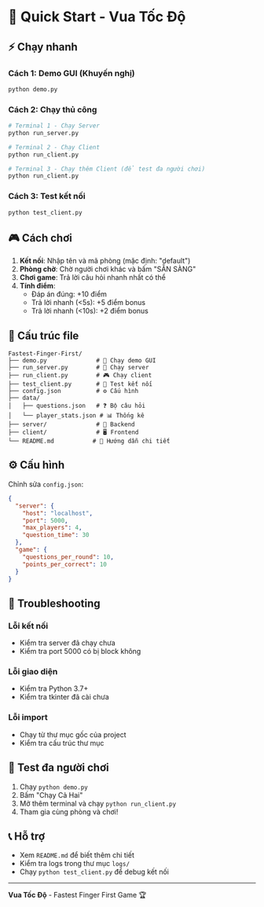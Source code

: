 # 🚀 Quick Start - Vua Tốc Độ

## ⚡ Chạy nhanh

### Cách 1: Demo GUI (Khuyến nghị)
```bash
python demo.py
```

### Cách 2: Chạy thủ công
```bash
# Terminal 1 - Chạy Server
python run_server.py

# Terminal 2 - Chạy Client
python run_client.py

# Terminal 3 - Chạy thêm Client (để test đa người chơi)
python run_client.py
```

### Cách 3: Test kết nối
```bash
python test_client.py
```

## 🎮 Cách chơi

1. **Kết nối**: Nhập tên và mã phòng (mặc định: "default")
2. **Phòng chờ**: Chờ người chơi khác và bấm "SẴN SÀNG"
3. **Chơi game**: Trả lời câu hỏi nhanh nhất có thể
4. **Tính điểm**: 
   - Đáp án đúng: +10 điểm
   - Trả lời nhanh (<5s): +5 điểm bonus
   - Trả lời nhanh (<10s): +2 điểm bonus

## 📁 Cấu trúc file

```
Fastest-Finger-First/
├── demo.py              # 🎯 Chạy demo GUI
├── run_server.py        # 🚀 Chạy server
├── run_client.py        # 🎮 Chạy client
├── test_client.py       # 🧪 Test kết nối
├── config.json          # ⚙️ Cấu hình
├── data/
│   ├── questions.json   # ❓ Bộ câu hỏi
│   └── player_stats.json # 📊 Thống kê
├── server/              # 🔧 Backend
├── client/              # 🖥️ Frontend
└── README.md           # 📖 Hướng dẫn chi tiết
```

## ⚙️ Cấu hình

Chỉnh sửa `config.json`:

```json
{
  "server": {
    "host": "localhost",
    "port": 5000,
    "max_players": 4,
    "question_time": 30
  },
  "game": {
    "questions_per_round": 10,
    "points_per_correct": 10
  }
}
```

## 🐛 Troubleshooting

### Lỗi kết nối
- Kiểm tra server đã chạy chưa
- Kiểm tra port 5000 có bị block không

### Lỗi giao diện
- Kiểm tra Python 3.7+
- Kiểm tra tkinter đã cài chưa

### Lỗi import
- Chạy từ thư mục gốc của project
- Kiểm tra cấu trúc thư mục

## 🎯 Test đa người chơi

1. Chạy `python demo.py`
2. Bấm "Chạy Cả Hai"
3. Mở thêm terminal và chạy `python run_client.py`
4. Tham gia cùng phòng và chơi!

## 📞 Hỗ trợ

- Xem `README.md` để biết thêm chi tiết
- Kiểm tra logs trong thư mục `logs/`
- Chạy `python test_client.py` để debug kết nối

---

**Vua Tốc Độ** - Fastest Finger First Game 🏆 